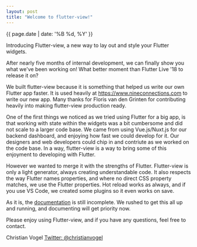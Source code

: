 ```yaml
---
layout: post
title: "Welcome to flutter-view!"
---
```

{{ page.date | date: '%B %d, %Y' }}

Introducing Flutter-view, a new way to lay out and style your Flutter widgets.

After nearly five months of internal development, we can finally show you what we've been working on! What better moment than Flutter Live '18 to release it on? 

We built flutter-view because it is something that helped us write our own Flutter app faster. It is used heavily at https://www.nineconnections.com to write our new app. Many thanks for Floris van den Grinten for contributing heavily into making flutter-view production ready.

One of the first things we noticed as we tried using Flutter for a big app, is that working with state within the widgets was a bit cumbersome and did not scale to a larger code base. We came from using Vue.js/Nuxt.js for our backend dashboard, and enjoying how fast we could develop for it. Our designers and web developers could chip in and contriute as we worked on the code base. In a way, flutter-view is a way to bring some of this enjoyment to developing with Flutter.

However we wanted to merge it with the strengths of Flutter. Flutter-view is only a light generator, always creating understandable code. It also respects the way Flutter names properties, and where no direct CSS property matches, we use the Flutter properties. Hot reload works as always, and if you use VS Code, we created some plugins so it even works on save.

As it is, the [documentation](https://docs.flutter-view.io) is still incomplete. We rushed to get this all up and running, and documenting will get priority now.

Please enjoy using Flutter-view, and if you have any questions, feel free to contact.

Christian Vogel
[Twitter: @christianvogel](https://twitter.com/christianvogel)


